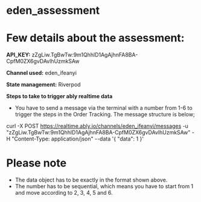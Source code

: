 # eden_assessment

# Few details about the assessment:

**API_KEY:** zZgLiw.TgBwTw:9m1QhhlD1AgAjhnFA8BA-CpfM0ZX6gvDAvlhUzmkSAw

**Channel used:** eden_ifeanyi

**State management:** Riverpod


**Steps to take to trigger ably realtime data**

- You have to send a message via the terminal with a number from 1-6 to trigger the steps in the Order Tracking. The message structure is below;

curl -X POST https://realtime.ably.io/channels/eden_ifeanyi/messages -u "zZgLiw.TgBwTw:9m1QhhlD1AgAjhnFA8BA-CpfM0ZX6gvDAvlhUzmkSAw" -H "Content-Type: application/json"  --data '{ "data": 1 }'

# Please note
- The data object has to be exactly in the format shown above.
- The number has to be sequential, which means you have to start from 1 and move according to 2, 3, 4, 5 and 6.
